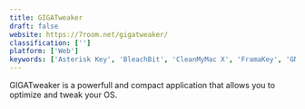 ```yaml
---
title: GIGATweaker
draft: false 
website: https://7room.net/gigatweaker/
classification: ['']
platform: ['Web']
keywords: ['Asterisk Key', 'BleachBit', 'CleanMyMac X', 'FramaKey', 'GNOME Tweak Tool', 'Glary Utilities', 'Network Password Recovery', 'Password Decrypter', 'PerfectSpeed PC Optimizer', 'PrivaZer', 'Puran Utilities', 'SpotAuditor Password Recovery Software', 'SyMenu', 'System Mechanic', 'Tweak-7', 'TweakNow PowerPack', 'Unity Tweak Tool', 'Windows System Control Center', 'XdN Tweaker', 'miniWE']
---
```

GIGATweaker is a powerfull and compact application that allows you to optimize and tweak your OS.